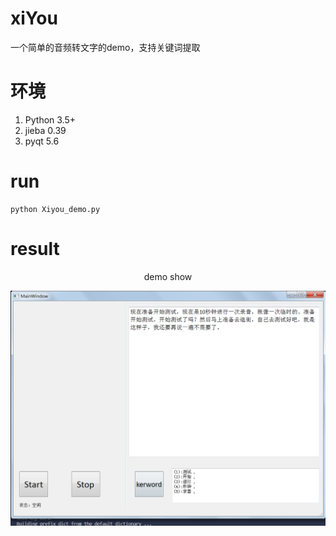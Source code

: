 # xiYou
一个简单的音频转文字的demo，支持关键词提取

# 环境
1. Python 3.5+
2. jieba 0.39
3. pyqt 5.6

# run
    python Xiyou_demo.py 


# result 

<p align="center">demo show </p>
    
<div align="center">	
    <img src="pic/demo.png" />
</div>

